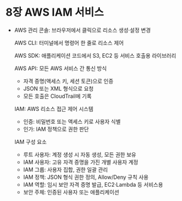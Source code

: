 # 8장 AWS IAM 서비스 

- AWS 관리 콘솔: 브라우저에서 클릭으로 리소스 생성·설정 변경

  AWS CLI: 터미널에서 명령어 한 줄로 리소스 제어

  AWS SDK: 애플리케이션 코드에서 S3, EC2 등 서비스 호출용 라이브러리

  AWS API: 모든 AWS 서비스 간 통신 방식

  - 자격 증명(액세스 키, 세션 토큰)으로 인증
  - JSON 또는 XML 형식으로 요청
  - 모든 호출은 CloudTrail에 기록

  IAM: AWS 리소스 접근 제어 시스템

  - 인증: 비밀번호 또는 액세스 키로 사용자 식별
  - 인가: IAM 정책으로 권한 판단

  IAM 구성 요소

  - 루트 사용자: 계정 생성 시 자동 생성, 모든 권한 보유
  - IAM 사용자: 고유 자격 증명을 가진 개별 사용자 계정
  - IAM 그룹: 사용자 집합, 권한 일괄 관리
  - IAM 정책: JSON 형식 권한 정의, Allow/Deny 규칙 사용
  - IAM 역할: 임시 보안 자격 증명 발급, EC2·Lambda 등 서비스용
  - 보안 주체: 인증된 사용자 또는 애플리케이션

